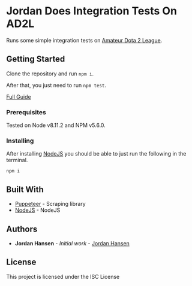 # Jordan Does Integration Tests On AD2L

Runs some simple integration tests on [Amateur Dota 2 League](https://dota.playon.gg).

## Getting Started

Clone the repository and run `npm i`. 

After that, you just need to run `npm test`.

[Full Guide](https://javascriptwebscrapingguy.com/jordan-does-integration-tests-on-ad2l/)

### Prerequisites

Tested on Node v8.11.2 and NPM v5.6.0.

### Installing

After installing [NodeJS](https://nodejs.org/en/) you should be able to just run the following in the terminal.

```
npm i
```

## Built With

* [Puppeteer](https://github.com/GoogleChrome/puppeteer) - Scraping library
* [NodeJS](https://nodejs.org/en/) - NodeJS

## Authors

* **Jordan Hansen** - *Initial work* - [Jordan Hansen](https://github.com/aarmora)


## License

This project is licensed under the ISC License
